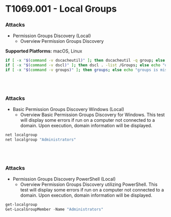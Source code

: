 <!---------------------------------------------------------------------------------
Copyright: (c) BLS OPS LLC.
This program is free software: you can redistribute it and/or modify
it under the terms of the GNU General Public License as published by
the Free Software Foundation, version 3.
This program is distributed in the hope that it will be useful,
but WITHOUT ANY WARRANTY; without even the implied warranty of
MERCHANTABILITY or FITNESS FOR A PARTICULAR PURPOSE. See the
GNU General Public License for more details.
You should have received a copy of the GNU General Public License
along with this program. If not, see <https://www.gnu.org/licenses/>.
--------------------------------------------------------------------------------->
# T1069.001 - Local Groups

### Attacks
* Permission Groups Discovery (Local)
	* Overview
Permission Groups Discovery

**Supported Platforms:** macOS, Linux

```sh
if [ -x "$(command -v dscacheutil)" ]; then dscacheutil -q group; else echo "dscacheutil is missing from the machine. skipping..."; fi;
if [ -x "$(command -v dscl)" ]; then dscl . -list /Groups; else echo "dscl is missing from the machine. skipping..."; fi;
if [ -x "$(command -v groups)" ]; then groups; else echo "groups is missing from the machine. skipping..."; fi;
```

<br/>
<br/>

### Attacks
* Basic Permission Groups Discovery Windows (Local)
	* Overview
Basic Permission Groups Discovery for Windows. This test will display some errors if run on a computer not connected to a domain. Upon execution, domain
information will be displayed.

```cmd
net localgroup
net localgroup "Administrators"
```

<br/>
<br/>

### Attacks
* Permission Groups Discovery PowerShell (Local)
	* Overview
Permission Groups Discovery utilizing PowerShell. This test will display some errors if run on a computer not connected to a domain. Upon execution, domain
information will be displayed.

```powershell
get-localgroup
Get-LocalGroupMember -Name "Administrators"
```

<br/>
